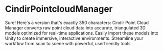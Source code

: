 # CindirPointcloudManager
Sure! Here's a version that's exactly 350 characters:  Cindir Point Cloud Manager converts raw point cloud data into accurate, triangulated 3D models optimized for real-time applications. Easily import these models into Unity to create immersive, interactive environments. Streamline your workflow from scan to scene with powerful, userfriendly tools

